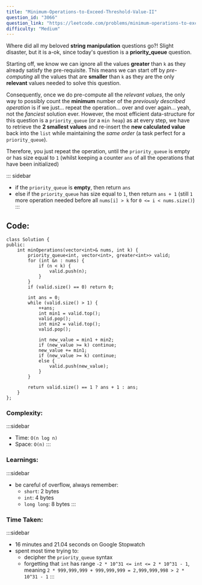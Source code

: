 ```yaml
---
title: "Minimum-Operations-to-Exceed-Threshold-Value-II"
question_id: "3066"
question_link: "https://leetcode.com/problems/minimum-operations-to-exceed-threshold-value-ii/"
difficulty: "Medium"
---
```


Where did all my beloved **string manipulation** questions go?! Slight disaster, but it is a-ok, since today's question is a **priority_queue** question.

Starting off, we know we can ignore all the values **greater** than `k` as they already satisfy the pre-requisite.
This means we can start off by *pre-computing* all the values that are **smaller** than `k` as they are the only **relevant** values needed to solve this question.

Consequently, once we do pre-compute all the *relevant values*, the only way to possibly count the **minimum** number of the *previously described operation* is if we 
just... repeat the operation... over and over again... yeah, not the *fanciest* solution ever. However, the most efficient data-structure for this question is a `priority_queue`
(or a `min heap`) as at every step, we have to retrieve the **2 smallest values** and re-insert the **new calculated value** back into the `list` while maintaining the *same order*
(a task perfect for a `priority_queue`).

Therefore, you just repeat the operation, until the `priority_queue` is empty or has size equal to `1` (whilst keeping a counter `ans` of all the operations that have been initialized)

::: sidebar
- if the `priority_queue` is **empty**, then return `ans`
- else if the `priority_queue` has size equal to `1`, then return `ans + 1` (still `1` more operation needed before all `nums[i] > k` for `0 <= i < nums.size()`)
:::

## Code<span>:</span>

```{.cpp}
class Solution {
public:
    int minOperations(vector<int>& nums, int k) {
        priority_queue<int, vector<int>, greater<int>> valid;
        for (int &n : nums) {
            if (n < k) {
                valid.push(n);
            }
        }
        if (valid.size() == 0) return 0;

        int ans = 0;
        while (valid.size() > 1) {
            ++ans;
            int min1 = valid.top();
            valid.pop();
            int min2 = valid.top();
            valid.pop();

            int new_value = min1 + min2;
            if (new_value >= k) continue;
            new_value += min1;
            if (new_value >= k) continue;
            else {
                valid.push(new_value);
            }
        }

        return valid.size() == 1 ? ans + 1 : ans;
    }
};
```

### Complexity<span>:</span>

:::sidebar
- Time: `O(n log n)`
- Space: `O(n)`
:::

### Learnings<span>:</span>

:::sidebar
- be careful of overflow, always remember:
    - `short`: 2 bytes 
    - `int`: 4 bytes
    - `long long`: 8 bytes
:::

### Time Taken<span>:</span>

:::sidebar
- 16 minutes and 21.04 seconds on Google Stopwatch
- spent most time trying to:
    - decipher the `priority_queue` syntax
    - forgetting that `int` has range `-2 * 10^31 <= int <= 2 * 10^31 - 1`, meaning `2 * 999,999,999 + 999,999,999 = 2,999,999,998 > 2 * 10^31 - 1`
:::
